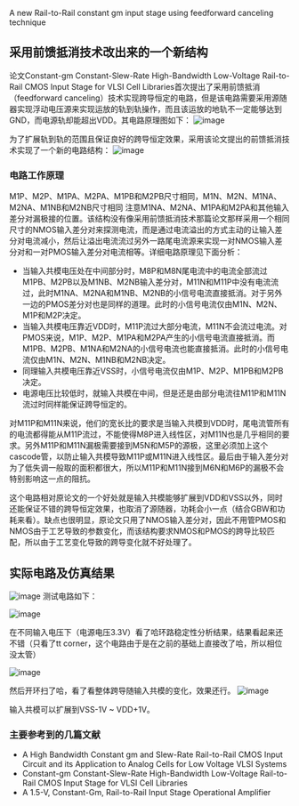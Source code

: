 A new Rail-to-Rail constant gm input stage using feedforward canceling technique

## 采用前馈抵消技术改出来的一个新结构
论文Constant-gm Constant-Slew-Rate High-Bandwidth Low-Voltage Rail-to-Rail CMOS Input Stage for VLSI Cell Libraries首次提出了采用前馈抵消（feedforward canceling）技术实现跨导恒定的电路，但是该电路需要采用源随器实现浮动电压源来实现运放的轨到轨操作，而且该运放的地轨不一定能够达到GND，而电源轨却能超出VDD。其电路原理图如下：
![image](https://github.com/Meng-StarOcean/R2R_Constant_gm_Input_Stage/assets/77794246/59348820-b286-400c-a10f-cac8fdd96ebe)

为了扩展轨到轨的范围且保证良好的跨导恒定效果，采用该论文提出的前馈抵消技术实现了一个新的电路结构：
![image](https://github.com/Meng-StarOcean/R2R_Constant_gm_Input_Stage/assets/77794246/bea18251-f58b-4bfb-9b00-bfe0e1858182)
### 电路工作原理

M1P、M2P、M1PA、M2PA、M1PB和M2PB尺寸相同，M1N、M2N、M1NA、M2NA、M1NB和M2NB尺寸相同
注意M1NA、M2NA、M1PA和M2PA和其他输入差分对漏极接的位置。该结构没有像采用前馈抵消技术那篇论文那样采用一个相同尺寸的NMOS输入差分对来探测电流，而是通过电流溢出的方式主动的让输入差分对电流减小，然后让溢出电流流过另外一路尾电流源来实现一对NMOS输入差分对和一对PMOS输入差分对电流相等。详细电路原理见下面分析：

* 当输入共模电压处在中间部分时，M8P和M8N尾电流中的电流全部流过M1PB、M2PB以及M1NB、M2NB输入差分对，M11N和M11P中没有电流流过，此时M1NA、M2NA和M1NB、M2NB的小信号电流直接抵消。对于另外一边的PMOS差分对也是同样的道理。此时的小信号电流仅由M1N、M2N、M1P和M2P决定。
* 当输入共模电压靠近VDD时，M11P流过大部分电流，M11N不会流过电流。对PMOS来说，M1P、M2P、M1PA和M2PA产生的小信号电流直接抵消。而M1PB、M2PB、M1NA和M2NA的小信号电流也能直接抵消。此时的小信号电流仅由M1N、M2N、M1NB和M2NB决定。
* 同理输入共模电压靠近VSS时，小信号电流仅由M1P、M2P、M1PB和M2PB决定。
* 电源电压比较低时，就输入共模在中间，但是还是由部分电流往M11P和M11N流过时同样能保证跨导恒定的。

对M11P和M11N来说，他们的宽长比的要求是当输入共模到VDD时，尾电流管所有的电流都得能从M11P流过，不能使得M8P进入线性区，对M11N也是几乎相同的要求。另外M11P和M11N漏极需要接到M5N和M5P的源极，这里必须加上这个cascode管，以防止输入共模导致M11P或M11N进入线性区。最后由于输入差分对为了低失调一般取的面积都很大，所以M11P和M11N接到M6N和M6P的漏极不会特别影响这一点的阻抗。

这个电路相对原论文的一个好处就是输入共模能够扩展到VDD和VSS以外，同时还能保证不错的跨导恒定效果，也取消了源随器，功耗会小一点（结合GBW和功耗来看）。缺点也很明显，原论文只用了NMOS输入差分对，因此不用管PMOS和NMOS由于工艺导致的参数变化，而该结构要求NMOS和PMOS的跨导比较匹配，所以由于工艺变化导致的跨导变化就不好处理了。

## 实际电路及仿真结果
![image](https://github.com/Meng-StarOcean/R2R_Constant_gm_Input_Stage/assets/77794246/058a74c0-eb4d-43af-a0c1-9dbc82c76912)
测试电路如下：

![image](https://github.com/Meng-StarOcean/R2R_Constant_gm_Input_Stage/assets/77794246/47923f0f-e0ac-4689-8a06-aa4794b6a171)

在不同输入电压下（电源电压3.3V）看了哈环路稳定性分析结果，结果看起来还不错（只看了tt corner，这个电路由于是在之前的基础上直接改了哈，所以相位没太管）

![image](https://github.com/Meng-StarOcean/R2R_Constant_gm_Input_Stage/assets/77794246/13783f67-0e22-4d59-9c3d-d43ff9a4b085)

然后开环扫了哈，看了看整体跨导随输入共模的变化，效果还行。
![image](https://github.com/Meng-StarOcean/R2R_Constant_gm_Input_Stage/assets/77794246/2e4b2ec1-0c6d-4394-b857-c1fc87d9e873)

输入共模可以扩展到VSS-1V ~ VDD+1V。

### 主要参考到的几篇文献
* A High Bandwidth Constant gm and Slew-Rate Rail-to-Rail CMOS Input Circuit and its Application to Analog Cells for Low Voltage VLSI Systems
* Constant-gm Constant-Slew-Rate High-Bandwidth Low-Voltage Rail-to-Rail CMOS Input Stage for VLSI Cell Libraries
* A 1.5-V, Constant-Gm, Rail-to-Rail Input Stage  Operational Amplifier
